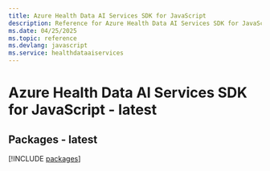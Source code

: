 ```yaml
---
title: Azure Health Data AI Services SDK for JavaScript
description: Reference for Azure Health Data AI Services SDK for JavaScript
ms.date: 04/25/2025
ms.topic: reference
ms.devlang: javascript
ms.service: healthdataaiservices
---
```

# Azure Health Data AI Services SDK for JavaScript - latest
## Packages - latest
[!INCLUDE [packages](health-data-ai-services-index.md)]